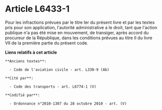 # Article L6433-1

Pour les infractions prévues par le titre Ier du présent livre et par les textes pris pour son application, l'autorité
administrative a le droit, tant que l'action publique n'a pas été mise en mouvement, de transiger, après accord du procureur
de la République, dans les conditions prévues au titre II du livre VII de la première partie du présent code.

**Liens relatifs à cet article**

	**Anciens textes**:

	  - Code de l'aviation civile - art. L330-9 (Ab)

	**Cité par**:

	  - Code des transports - art. L6774-1 (V)

	**Codifié par**:

	  - Ordonnance n°2010-1307 du 28 octobre 2010 - art. (V)
